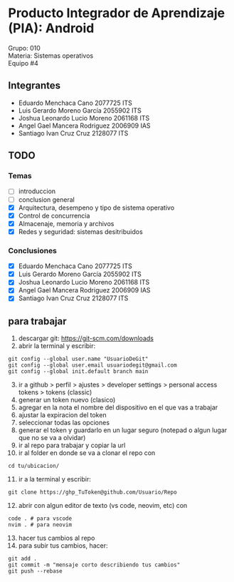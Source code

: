 ﻿# Producto Integrador de Aprendizaje (PIA): Android

Grupo: 010 <br>
Materia: Sistemas operativos <br>
Equipo #4 <br>

## Integrantes

- Eduardo Menchaca Cano 2077725 ITS
- Luis Gerardo Moreno García 2055902 ITS
- Joshua Leonardo Lucio Moreno 2061168 ITS
- Angel Gael Mancera Rodriguez 2006909 IAS
- Santiago Ivan Cruz Cruz 2128077 ITS

## TODO

### Temas

- [ ] introduccion
- [ ] conclusion general
- [x] Arquitectura, desempeno y tipo de sistema operativo
- [x] Control de concurrencia
- [x] Almacenaje, memoria y archivos
- [x] Redes y seguridad: sistemas desitribuidos

### Conclusiones

- [x] Eduardo Menchaca Cano 2077725 ITS
- [x] Luis Gerardo Moreno García 2055902 ITS
- [x] Joshua Leonardo Lucio Moreno 2061168 ITS
- [x] Angel Gael Mancera Rodriguez 2006909 IAS
- [x] Santiago Ivan Cruz Cruz 2128077 ITS

## para trabajar

1. descargar git: https://git-scm.com/downloads
2. abrir la terminal y escribir:

```
git config --global user.name "UsuarioDeGit"
git config --global user.email usuariodegit@gmail.com
git config --global init.default branch main
```

3. ir a github > perfil > ajustes > developer settings > personal access tokens > tokens (classic)
4. generar un token nuevo (clasico)
5. agregar en la nota el nombre del dispositivo en el que vas a trabajar
6. ajustar la expiracion del token
7. seleccionar todas las opciones
8. generar el token y guardarlo en un lugar seguro (notepad o algun lugar que no se va a olvidar)
9. ir al repo para trabajar y copiar la url
10. ir al folder en donde se va a clonar el repo con

```
cd tu/ubicacion/
```

11. ir a la terminal y escribir:

```
git clone https://ghp_TuToken@github.com/Usuario/Repo
```

12. abrir con algun editor de texto (vs code, neovim, etc) con

```
code . # para vscode
nvim . # para neovim
```

13. hacer tus cambios al repo
14. para subir tus cambios, hacer:

```
git add .
git commit -m "mensaje corto describiendo tus cambios"
git push --rebase
```
